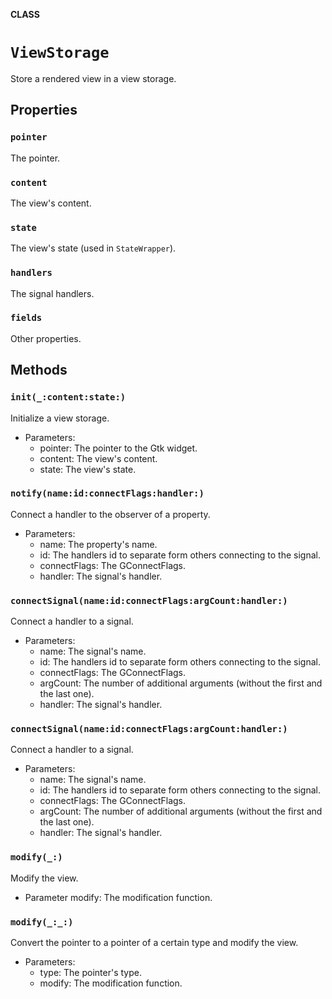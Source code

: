 **CLASS**

# `ViewStorage`

Store a rendered view in a view storage.

## Properties
### `pointer`

The pointer.

### `content`

The view's content.

### `state`

The view's state (used in `StateWrapper`).

### `handlers`

The signal handlers.

### `fields`

Other properties.

## Methods
### `init(_:content:state:)`

Initialize a view storage.
- Parameters:
  - pointer: The pointer to the Gtk widget.
  - content: The view's content.
  - state: The view's state.

### `notify(name:id:connectFlags:handler:)`

Connect a handler to the observer of a property.
- Parameters:
    - name: The property's name.
    - id: The handlers id to separate form others connecting to the signal.
    - connectFlags: The GConnectFlags.
    - handler: The signal's handler.

### `connectSignal(name:id:connectFlags:argCount:handler:)`

Connect a handler to a signal.
- Parameters:
    - name: The signal's name.
    - id: The handlers id to separate form others connecting to the signal.
    - connectFlags: The GConnectFlags.
    - argCount: The number of additional arguments (without the first and the last one).
    - handler: The signal's handler.

### `connectSignal(name:id:connectFlags:argCount:handler:)`

Connect a handler to a signal.
- Parameters:
    - name: The signal's name.
    - id: The handlers id to separate form others connecting to the signal.
    - connectFlags: The GConnectFlags.
    - argCount: The number of additional arguments (without the first and the last one).
    - handler: The signal's handler.

### `modify(_:)`

Modify the view.
- Parameter modify: The modification function.

### `modify(_:_:)`

Convert the pointer to a pointer of a certain type and modify the view.
- Parameters:
    - type: The pointer's type.
    - modify: The modification function.
